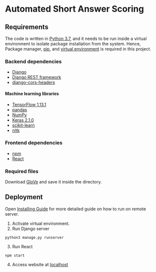 # Automated Short Answer Scoring

## Requirements

The code is written in [Python 3.7](https://www.python.org/), and it needs to be run inside a virtual environment to isolate package installation from the system. Hence, Package manager, [pip](https://pip.pypa.io/en/stable/installing/), and [virtual environment](https://pypi.org/project/virtualenv/) is required in this project.

### Backend dependencies
* [Django](https://docs.djangoproject.com/en/3.0/topics/install/)
* [Django REST framework](https://www.django-rest-framework.org/#installation)
* [django-cors-headers](https://pypi.org/project/django-cors-headers/)

#### Machine learning libraries
* [TensorFlow 1.13.1](https://www.tensorflow.org/install/pip?lang=python3)
* [pandas](https://pandas.pydata.org/getting_started.html)
* [NumPy](https://numpy.org/)
* [Keras 2.1.0](https://keras.io/)
* [scikit-learn](https://scikit-learn.org/stable/install.html)
* [nltk](https://www.nltk.org/install.html)

### Frontend dependencies
* [npm](https://www.npmjs.com/get-npm)
* [React](https://reactjs.org/docs/getting-started.html)

### Required files
Download [GloVe](https://www.kaggle.com/thanakomsn/glove6b300dtxt) and save it inside the directory.

## Deployment
Open [Installing Guide](https://github.com/vemichelleve/fypcode/blob/master/Guide.pdf) for more detailed guide on how to run on remote server.

1. Activate virtual environment.
2. Run Django server
```
python3 manage.py runserver
```
3. Run React
```
npm start
```
4. Access website at [localhost](http://localhost:3000/)